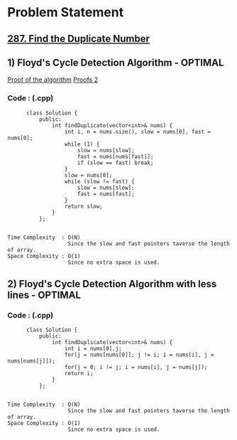 # Problem Statement

## [287. Find the Duplicate Number](https://leetcode.com/problems/find-the-duplicate-number/)


## 1) Floyd's Cycle Detection Algorithm - OPTIMAL

   [Proof of the algorithm](https://www.youtube.com/watch?v=PvrxZaH_eZ4&t=12s)
   [Proofs 2](https://stackoverflow.com/questions/2936213/how-does-finding-a-cycle-start-node-in-a-cycle-linked-list-work)
  
        
   ### Code : (.cpp)  
      
          class Solution {
              public:
                  int findDuplicate(vector<int>& nums) {
                      int i, n = nums.size(), slow = nums[0], fast = nums[0];
                      while (1) {
                          slow = nums[slow];
                          fast = nums[nums[fast]];
                          if (slow == fast) break;
                      }
                      slow = nums[0];
                      while (slow != fast) {
                          slow = nums[slow];
                          fast = nums[fast];
                      }
                      return slow;
                  }
              };
              

    Time Complexity  : O(N)
                       Since the slow and fast pointers taverse the length of array. 
    Space Complexity : O(1)
                       Since no extra space is used.
                       
                       
                       
                       
## 2) Floyd's Cycle Detection Algorithm with less lines - OPTIMAL


        
   ### Code : (.cpp)  
      
          class Solution {
              public:
                  int findDuplicate(vector<int>& nums) {
                      int i = nums[0],j;
                      for(j = nums[nums[0]]; j != i; i = nums[i], j = nums[nums[j]]);
                      for(j = 0; i != j; i = nums[i], j = nums[j]);
                      return i;
                  }
              };
              

    Time Complexity  : O(N)
                       Since the slow and fast pointers taverse the length of array. 
    Space Complexity : O(1)
                       Since no extra space is used.                       
